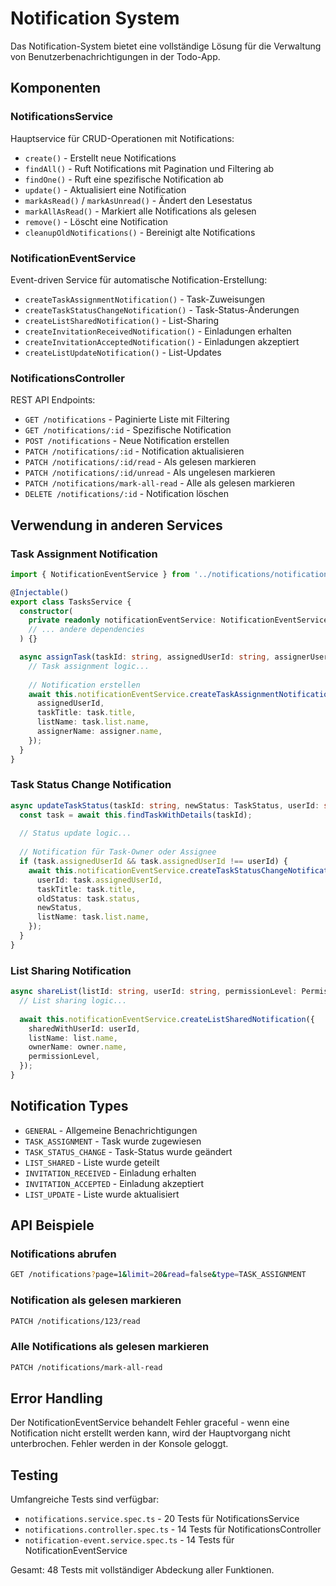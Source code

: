 # Notification System

Das Notification-System bietet eine vollständige Lösung für die Verwaltung von Benutzerbenachrichtigungen in der Todo-App.

## Komponenten

### NotificationsService
Hauptservice für CRUD-Operationen mit Notifications:
- `create()` - Erstellt neue Notifications
- `findAll()` - Ruft Notifications mit Pagination und Filtering ab
- `findOne()` - Ruft eine spezifische Notification ab
- `update()` - Aktualisiert eine Notification
- `markAsRead()` / `markAsUnread()` - Ändert den Lesestatus
- `markAllAsRead()` - Markiert alle Notifications als gelesen
- `remove()` - Löscht eine Notification
- `cleanupOldNotifications()` - Bereinigt alte Notifications

### NotificationEventService
Event-driven Service für automatische Notification-Erstellung:
- `createTaskAssignmentNotification()` - Task-Zuweisungen
- `createTaskStatusChangeNotification()` - Task-Status-Änderungen
- `createListSharedNotification()` - List-Sharing
- `createInvitationReceivedNotification()` - Einladungen erhalten
- `createInvitationAcceptedNotification()` - Einladungen akzeptiert
- `createListUpdateNotification()` - List-Updates

### NotificationsController
REST API Endpoints:
- `GET /notifications` - Paginierte Liste mit Filtering
- `GET /notifications/:id` - Spezifische Notification
- `POST /notifications` - Neue Notification erstellen
- `PATCH /notifications/:id` - Notification aktualisieren
- `PATCH /notifications/:id/read` - Als gelesen markieren
- `PATCH /notifications/:id/unread` - Als ungelesen markieren
- `PATCH /notifications/mark-all-read` - Alle als gelesen markieren
- `DELETE /notifications/:id` - Notification löschen

## Verwendung in anderen Services

### Task Assignment Notification
```typescript
import { NotificationEventService } from '../notifications/notification-event.service';

@Injectable()
export class TasksService {
  constructor(
    private readonly notificationEventService: NotificationEventService,
    // ... andere dependencies
  ) {}

  async assignTask(taskId: string, assignedUserId: string, assignerUserId: string) {
    // Task assignment logic...
    
    // Notification erstellen
    await this.notificationEventService.createTaskAssignmentNotification({
      assignedUserId,
      taskTitle: task.title,
      listName: task.list.name,
      assignerName: assigner.name,
    });
  }
}
```

### Task Status Change Notification
```typescript
async updateTaskStatus(taskId: string, newStatus: TaskStatus, userId: string) {
  const task = await this.findTaskWithDetails(taskId);
  
  // Status update logic...
  
  // Notification für Task-Owner oder Assignee
  if (task.assignedUserId && task.assignedUserId !== userId) {
    await this.notificationEventService.createTaskStatusChangeNotification({
      userId: task.assignedUserId,
      taskTitle: task.title,
      oldStatus: task.status,
      newStatus,
      listName: task.list.name,
    });
  }
}
```

### List Sharing Notification
```typescript
async shareList(listId: string, userId: string, permissionLevel: PermissionLevel, ownerId: string) {
  // List sharing logic...
  
  await this.notificationEventService.createListSharedNotification({
    sharedWithUserId: userId,
    listName: list.name,
    ownerName: owner.name,
    permissionLevel,
  });
}
```

## Notification Types

- `GENERAL` - Allgemeine Benachrichtigungen
- `TASK_ASSIGNMENT` - Task wurde zugewiesen
- `TASK_STATUS_CHANGE` - Task-Status wurde geändert
- `LIST_SHARED` - Liste wurde geteilt
- `INVITATION_RECEIVED` - Einladung erhalten
- `INVITATION_ACCEPTED` - Einladung akzeptiert
- `LIST_UPDATE` - Liste wurde aktualisiert

## API Beispiele

### Notifications abrufen
```bash
GET /notifications?page=1&limit=20&read=false&type=TASK_ASSIGNMENT
```

### Notification als gelesen markieren
```bash
PATCH /notifications/123/read
```

### Alle Notifications als gelesen markieren
```bash
PATCH /notifications/mark-all-read
```

## Error Handling

Der NotificationEventService behandelt Fehler graceful - wenn eine Notification nicht erstellt werden kann, wird der Hauptvorgang nicht unterbrochen. Fehler werden in der Konsole geloggt.

## Testing

Umfangreiche Tests sind verfügbar:
- `notifications.service.spec.ts` - 20 Tests für NotificationsService
- `notifications.controller.spec.ts` - 14 Tests für NotificationsController  
- `notification-event.service.spec.ts` - 14 Tests für NotificationEventService

Gesamt: 48 Tests mit vollständiger Abdeckung aller Funktionen. 